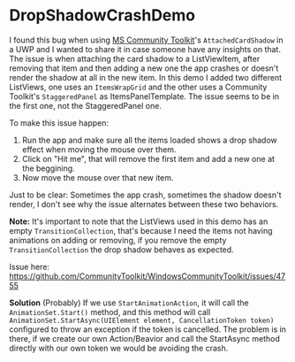 # DropShadowCrashDemo

I  found this bug when using [MS Community Toolkit](https://github.com/CommunityToolkit/WindowsCommunityToolkit)'s `AttachedCardShadow` in a UWP and I wanted to share it in case someone have any insights on that.
The issue is when attaching the card shadow to a ListViewItem, after removing that item and then adding a new one the app crashes or doesn't render the shadow at all in the new item. In this demo I added two different ListViews, one uses an `ItemsWrapGrid` and the other uses a Community Toolkit's `StaggeredPanel` as ItemsPanelTemplate. The issue seems to be in the first one, not the StaggeredPanel one.

To make this issue happen:
1. Run the app and make sure all the items loaded shows a drop shadow effect when moving the mouse over them.
2. Click on "Hit me", that will remove the first item and add a new one at the beggining.
3. Now move the mouse over that new item.

Just to be clear: Sometimes the app crash, sometimes the shadow doesn't render, I don't see why the issue alternates between these two behaviors.

**Note:** It's important to note that the ListViews used in this demo has an empty `TransitionCollection`, that's because I need the items not having animations on adding or removing, if you remove the empty `TransitionCollection` the drop shadow behaves as expected.

Issue here: https://github.com/CommunityToolkit/WindowsCommunityToolkit/issues/4755

**Solution** (Probably)
If we use `StartAnimationAction`, it will call the `AnimationSet.Start()` method, and this method will call `AnimationSet.StartAsync(UIElement element, CancellationToken token)` configured to throw an exception if the token is cancelled. The problem is in there, if we create our own Action/Beavior and call the StartAsync method directly with our own token we would be avoiding the crash.
